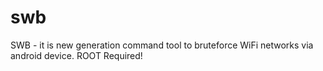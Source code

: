 # swb
SWB - it is new generation command tool to bruteforce WiFi networks via android device. ROOT Required!
